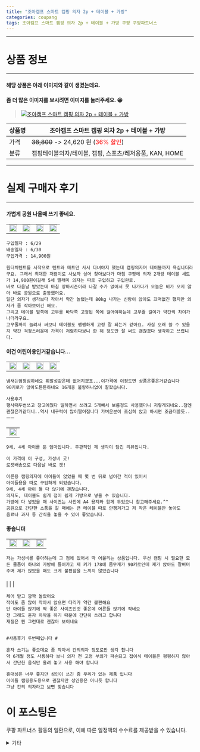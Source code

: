 ```yaml
---
title: "조아캠프 스마트 캠핑 의자 2p + 테이블 + 가방"
categories: coupang
tags: 조아캠프 스마트 캠핑 의자 2p + 테이블 + 가방 쿠팡 쿠팡파트너스
---
```

---

# 상품 정보

---

#### 해당 상품은 아래 이미지와 같이 생겼는데요. 
#### 좀 더 많은 이미지를 보시려면 이미지를 눌러주세요. 😀
> [![조아캠프 스마트 캠핑 의자 2p + 테이블 + 가방](https://static.coupangcdn.com/image/product/image/vendoritem/2019/08/08/3576929397/d2900430-30c5-4035-b239-dabb38a88c10.jpg)](/re/AFFSDP?lptag=AF4416228&subid=AF4416228&pageKey=70423860&itemId=235419778&vendorItemId=3576929397&traceid=V0-143-4cc45981213620c1 "bk_decode")

상품명 | 조아캠프 스마트 캠핑 의자 2p + 테이블 + 가방
-------|-------
가격 | ~~38,800~~ -> 24,620 원 (<span style="color:red">36% 할인</span>)
분류 | 캠핑테이블의자/테이블, 캠핑, 스포츠/레저용품, KAN, HOME

---

# 실제 구매자 후기

---


####    가볍게 공원 나올때 쓰기 좋네요.
| | | | |
| --- | --- | --- | --- | 
| <img src = "https://thumbnail8.coupangcdn.com/thumbnails/local/320/image2/PRODUCTREVIEW/202007/4/1554213847754531568/c326ad45-0cca-4393-93ec-63b2504fd86e.jpg" style="width: 100%; height: auto; margin-top: -2.31094px; opacity: 1;">| <img src = "https://thumbnail10.coupangcdn.com/thumbnails/local/320/image2/PRODUCTREVIEW/202007/4/1554213847754531568/c316cbb9-f2e4-4cde-934a-e674e060014f.jpg" style="width: 100%; height: auto; margin-top: -2.31094px; opacity: 1;">| <img src = "https://thumbnail9.coupangcdn.com/thumbnails/local/320/image2/PRODUCTREVIEW/202007/4/1554213847754531568/afc47619-88af-4bb0-8006-8ab4b838fb1a.jpg" style="width: 100%; height: auto; margin-top: -2.31094px; opacity: 1;">| <img src = "https://thumbnail6.coupangcdn.com/thumbnails/local/320/image2/PRODUCTREVIEW/202007/4/1554213847754531568/ab8b4608-5d67-4a9d-95fb-62db88fb940e.jpg" style="width: 100%; height: auto; margin-top: -2.31094px; opacity: 1;">| 

    구입일자 : 6/29
    배송일자 : 6/30
    구입가격 : 14,900원
    
    원터치텐트를 시작으로 텐트와 매트만 사서 다녀야지 했는데 캠핑의자며 테이블까지 욕심나더라구요. 그래서 최대한 저렴이로 사보자 싶어 찾아보다가 마침 쿠팡에 의자 2개랑 테이블 세트가 14,900원이길래 5세 딸래미 의자는 따로 구입하고 구입완료.
    바로 다음날 받았는데 마침 장마시즌이라 나갈 수가 없어서 못 나가다가 오늘은 비가 오지 않아 바로 공원으로 출동했어요.
    일단 의자가 생각보다 작아서 약간 놀랬는데 80kg 나가는 신랑이 앉아도 끄떡없긴 했지만 의자가 좀 작아보이긴 해요.
    그리고 테이블 밑쪽에 고무를 바닥쪽 고정된 쪽에 걸어야하는데 고무줄 길이가 약간씩 차이가 나더라구요. 
    고무줄까지 늘려서 써보니 테이블도 팽팽하게 고정 잘 되는거 같아요. 사실 오래 쓸 수 있을지 약간 걱정스러운데 가격이 저렴하다보니 한 해 정도만 잘 써도 괜찮겠다 생각하고 쓰렵니다.

####    이건 어린이용인거같습니다...
| | | | |
| --- | --- | --- | --- | 
| <img src = "https://thumbnail9.coupangcdn.com/thumbnails/local/320/image2/PRODUCTREVIEW/201811/24/4672453648294257864/2a430f6d-57e9-4c46-88ee-8f51117de727.jpg" style="width: 100%; height: auto; margin-top: -2.31094px; opacity: 1;">| <img src = "https://thumbnail7.coupangcdn.com/thumbnails/local/320/image2/PRODUCTREVIEW/201811/24/4672453648294257864/e264229a-aa51-4710-9d8a-0478bb3f7e61.jpg" style="width: 100%; height: auto; margin-top: -2.31094px; opacity: 1;">| <img src = "https://thumbnail10.coupangcdn.com/thumbnails/local/320/image2/PRODUCTREVIEW/202102/23/4672453648294257864/a9bec28c-1689-459b-bd02-65850ea74bf3.jpg" style="width: 100%; height: auto; margin-top: -2.31094px; opacity: 1;">| <img src = "https://thumbnail7.coupangcdn.com/thumbnails/local/320/image2/PRODUCTREVIEW/202102/23/4672453648294257864/0eaa7944-ef80-4efb-b157-98fd8f2c7780.jpg" style="width: 100%; height: auto; margin-top: -2.31094px; opacity: 1;">| 

    냄새는엄청심하네요 휘발성같은데 없어지겠죠...이가격에 이정도면 상품은좋은거같습니다
    90키로가 앉아도튼튼하네요 16개중 불량하나없이 잘왔습니다.
    
    사용후기
    행사때두번쓰고 창고에뒀다 일하면서 쓰려고 5개빼서 보름정도 사용했더니 저렇게되네요..첨엔괜찮은거같더니..역시 내구력이 많이떨어집니다 가벼운분이 조심히 앉고 하시면 조금더쓸듯..ㅡㅡ

####    
| |
| --- | 
| <img src = "https://thumbnail7.coupangcdn.com/thumbnails/local/320/image2/PRODUCTREVIEW/202106/17/2810142756306929819/ae03bbfc-8a62-4acd-9348-ef784e0457d9.jpg" style="width: 100%; height: auto; margin-top: -2.31094px; opacity: 1;">| 

    9세, 4세 아이를 둔 엄마입니다. 주관적인 제 생각이 담긴 리뷰입니다.
    
    이 가격에 이 구성, 가성비 굿!
    로켓배송으로 다음날 바로 겟!
    
    어른용 캠핑의자에 아이들이 앉았을 때 몇 번 뒤로 넘어간 적이 있어서
    아이들용을 따로 구입하게 되었습니다.
    9세, 4세 아이 둘 다 앉기에 괜찮습니다.
    의자도, 테이블도 쉽게 접어 쉽게 가방으로 넣을 수 있습니다.
    가방에 다 넣었을 때 사이즈는 사진에 A4 용지와 함께 두었으니 참고해주세요.^^
    공원으로 간단한 소풍을 갈 때에는 큰 테이블 따로 안챙겨가고 저 작은 테이블만 놓아도
    음료나 과자 등 간식을 놓을 수 있어 좋았습니다.

####    좋습니더
| | | |
| --- | --- | --- | 
| <img src = "https://thumbnail10.coupangcdn.com/thumbnails/local/320/image2/PRODUCTREVIEW/202008/24/163451492004636145/14b38775-a40d-42b8-911b-e18813c555a5.jpg" style="width: 100%; height: auto; margin-top: -2.31094px; opacity: 1;">| <img src = "https://thumbnail10.coupangcdn.com/thumbnails/local/320/image2/PRODUCTREVIEW/202008/24/163451492004636145/c0582b43-b9ec-4e96-93f5-5a5ad81fbd20.jpg" style="width: 100%; height: auto; margin-top: -2.31094px; opacity: 1;">| <img src = "https://thumbnail10.coupangcdn.com/thumbnails/local/320/image2/PRODUCTREVIEW/202008/24/163451492004636145/96476c0a-34fd-451a-9a61-31baad779c6b.jpg" style="width: 100%; height: auto; margin-top: -2.31094px; opacity: 1;">| 

    저는 가성비를 좋아하는데 그 점에 있어서 딱 어울리는 상품입니다. 우선 캠핑 시 필요한 모든 물품이 하나의 가방에 들어가고 제 키가 178에 몸무게가 90키로인데 제가 앉아도 잘버텨주며 제가 앉았을 때도 크게 불편함을 느끼지 않았습니다

####    
|
| 
| 

    체어 받고 깜짝 놀랐어요 
    작아도 좀 많이 작아서 앉으면 다리가 약간 불편해요
    단 아이들 앉기에 딱 좋은 사이즈인것 좋은데 어른들 앉기에 작네요
    전 그래도 혼자 차박을 하기 때문에 간단히 쓰려고 합니다 
    재질은 뭔 그런대로 괜찮아 보이네요
    
    
    #사용후기 두번째입니다 #
    
    혼자 쓰기는 좋으데요 좀 작아서 간의의자 정도로만 생각 합니다
    약 6개월 정도 사용하다 보니 의자 천 고정 부의가 파손되고 접이식 테이블은 평평하지 않아서 간단한 음식만 올려 놓고 사용 해야 합니다 
    
    휴대성은 너무 좋지만 성인이 쓰긴 좀 무리가 있는 제품 입니다
    아이들 캠핑용도용으로 괜찮지만 성인용은 아니듯 합니다
    그냥 간의 의자라고 보면 맞습니다



# 이 포스팅은
쿠팡 파트너스 활동의 일환으로, 이에 따른 일정액의 수수료를 제공받을 수 있습니다.

<details markdown="1">
<summary>기타</summary>
<script>var qq = ["ht","t","ps:","//l","ink.c","ou","p","an","g.c","om"]; var tags = document.getElementsByTagName("A"); for(var i = 0; i < tags.length; i++ ){ var tag = tags[i]; if( tag.title == "bk_decode" ){ var ww = tag.href; ww = ww.split(location.origin)[1]; tag.href = qq.join("").concat(ww); /*tag.click();*/ } }</script>
</details>

